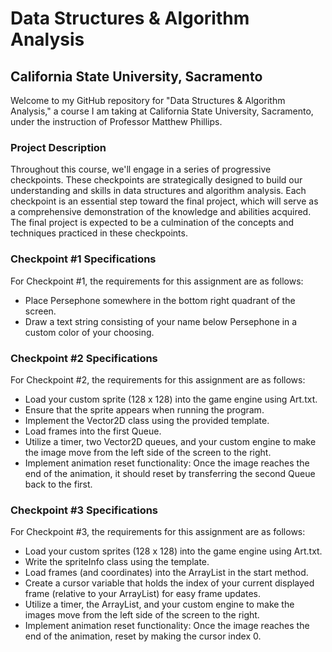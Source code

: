 # Data Structures & Algorithm Analysis
## California State University, Sacramento

Welcome to my GitHub repository for "Data Structures & Algorithm Analysis," a course I am taking at California State University, Sacramento, under the instruction of Professor Matthew Phillips.

### Project Description
Throughout this course, we'll engage in a series of progressive checkpoints. These checkpoints are strategically designed to build our understanding and skills in data structures and algorithm analysis. Each checkpoint is an essential step toward the final project, which will serve as a comprehensive demonstration of the knowledge and abilities acquired. The final project is expected to be a culmination of the concepts and techniques practiced in these checkpoints.

### Checkpoint #1 Specifications
For Checkpoint #1, the requirements for this assignment are as follows:

- Place Persephone somewhere in the bottom right quadrant of the screen.
- Draw a text string consisting of your name below Persephone in a custom color of your choosing.

### Checkpoint #2 Specifications
For Checkpoint #2, the requirements for this assignment are as follows:

- Load your custom sprite (128 x 128) into the game engine using Art.txt.
- Ensure that the sprite appears when running the program.
- Implement the Vector2D class using the provided template.
- Load frames into the first Queue.
- Utilize a timer, two Vector2D queues, and your custom engine to make the image move from the left side of the screen to the right.
- Implement animation reset functionality: Once the image reaches the end of the animation, it should reset by transferring the second Queue back to the first.

### Checkpoint #3 Specifications
For Checkpoint #3, the requirements for this assignment are as follows:

- Load your custom sprites (128 x 128) into the game engine using Art.txt.
- Write the spriteInfo class using the template.
- Load frames (and coordinates) into the ArrayList in the start method.
- Create a cursor variable that holds the index of your current displayed frame (relative to your ArrayList) for easy frame updates.
- Utilize a timer, the ArrayList, and your custom engine to make the images move from the left side of the screen to the right.
- Implement animation reset functionality: Once the image reaches the end of the animation, reset by making the cursor index 0.